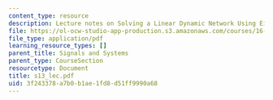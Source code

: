 ```yaml
---
content_type: resource
description: Lecture notes on Solving a Linear Dynamic Network Using Eigenvalue Method.
file: https://ol-ocw-studio-app-production.s3.amazonaws.com/courses/16-01-unified-engineering-i-ii-iii-iv-fall-2005-spring-2006/3f243378a7b0b1ae1fd8d51ff9990a68_s13_lec.pdf
file_type: application/pdf
learning_resource_types: []
parent_title: Signals and Systems
parent_type: CourseSection
resourcetype: Document
title: s13_lec.pdf
uid: 3f243378-a7b0-b1ae-1fd8-d51ff9990a68
---
```


